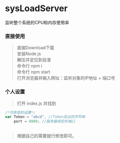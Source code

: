 # sysLoadServer
监听整个系统的CPU和内存使用率

### 直接使用
> 直接Download下载<br>
> 安装Node.js<br>
> 解压并定位到目录<br>
> 命令行 npm i<br>
> 命令行 npm start<br>
> 打开浏览器并输入网址：监听对象的IP地址 + 端口号<br>

### 个人设置
> 打开 index.js 并找到
```JavaScript
/*可修改的设置*/
var Token = "abcd", //Token验证的字符串
    port = 8080; //服务器绑定的端口
    
```
> 根据自己的需要就行修改即可。
